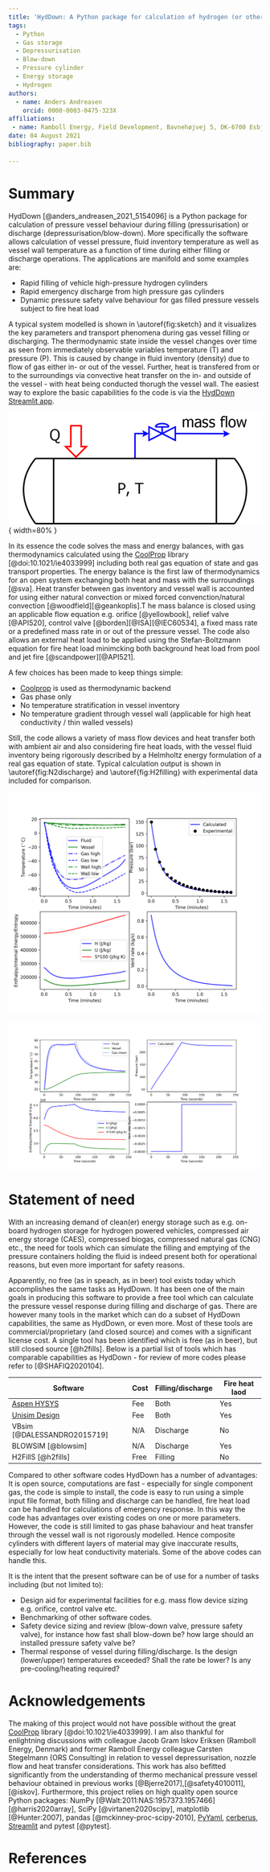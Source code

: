 ```yaml
---
title: 'HydDown: A Python package for calculation of hydrogen (or other gas) pressure vessel filling and discharge'
tags:
  - Python
  - Gas storage
  - Depressurisation
  - Blow-down
  - Pressure cylinder
  - Energy storage
  - Hydrogen
authors:
  - name: Anders Andreasen
    orcid: 0000-0003-0475-323X
affiliations:
 - name: Ramboll Energy, Field Development, Bavnehøjvej 5, DK-6700 Esbjerg, Denmark
date: 04 August 2021
bibliography: paper.bib

---
```


# Summary
HydDown [@anders_andreasen_2021_5154096] is a Python package for calculation of pressure vessel behaviour during filling (pressurisation) or discharge (depressurisation/blow-down). More specifically the software allows calculation of vessel pressure, fluid inventory temperature as well as vessel wall temperature as a function of time during either filling or discharge operations. The applications are manifold and some examples are: 

* Rapid filling of vehicle high-pressure hydrogen cylinders
* Rapid emergency discharge from high pressure gas cylinders
* Dynamic pressure safety valve behaviour for gas filled pressure vessels subject to fire heat load

A typical system modelled is shown in \autoref{fig:sketch} and it visualizes the key parameters and transport phenomena during gas vessel filling or discharging. The thermodynamic state inside the vessel changes over time as seen from immediately observable variables temperature (T) and pressure (P). This is caused by change in fluid inventory (density) due to flow of gas either in- or out of the vessel. Further, heat is transfered from or to the surroundings via convective heat transfer on the in- and outside of the vessel - with heat being conducted thorugh the vessel wall. The easiest way to explore the basic capabilities fo the code is via the [HydDown Streamlit app](https://share.streamlit.io/andr1976/hyddown/main/scripts/streamlit_app.py).  

![Gas filled pressure vessel subject to gas discharge and heat transfer between vessel and gas inventory. \label{fig:sketch}](../docs/img/Sketch.png){ width=80% }

In its essence the code solves the mass and energy balances, with gas thermodynamics calculated using the [CoolProp](http://www.coolprop.org/) library [@doi:10.1021/ie4033999] including both real gas equation of state and gas transport properties. The energy balance is the first law of thermodynamics for an open system exchanging both heat and mass with the surroundings [@sva]. Heat transfer between gas inventory and vessel wall is accounted for using either natural convection or mixed forced convenction/natural convection [@woodfield][@geankoplis].T he mass balance is closed using an applicable flow equation e.g. orifice  [@yellowbook], relief valve [@API520],  control valve [@borden][@ISA][@IEC60534], a fixed mass rate or a predefined mass rate in or out of the pressure vessel. 
The code also allows an external heat load to be applied using the Stefan-Boltzmann equation for fire heat load minimcking both background heat load from pool and jet fire [@scandpower][@API521].

A few choices has been made to keep things simple:

- [Coolprop](http://www.coolprop.org/) is used as thermodynamic backend
- Gas phase only
- No temperature stratification in vessel inventory
- No temperature gradient through vessel wall (applicable for high heat conductivity / thin walled vessels)

Still, the code allows a variety of mass flow devices and heat transfer both with ambient air and also considering fire heat loads, with the vessel fluid inventory being rigorously described by a Helmholtz energy formulation of a real gas equation of state. Typical calculation output is shown in \autoref{fig:N2discharge} and \autoref{fig:H2filling} with experimental data included for comparison. 

![Calculations of nitrogen discharge emulating experiment I1 from [@Haque1992b]. The figure shows calculated gas and wall temperature (full lines) compared to experiments (upper left), calculated and experimental pressure (upper right), specific thermodynamic state variables (lower left), and the calculated vent rate (lower right). \label{fig:N2discharge}](../docs/img/N2_filling.png)

![Simulation of hydrogen cylinder pressurisation using a pressurisation rate of 10 MPa/min [@STRIEDNIG].\label{fig:H2filling}](../docs/img/Striednig_fillingH2_10MPa_min.png)

# Statement of need
With an increasing demand of clean(er) energy storage such as e.g. on-board hydrogen storage for hydrogen powered vehicles, compressed air energy storage (CAES), compressed biogas, compressed natural gas (CNG) etc., the need for tools which can simulate the filling and emptying of the pressure containers holding the fluid is indeed present both for operational reasons, but even more important for safety reasons. 

Apparently, no free (as in speach, as in beer) tool exists today which accomplishes the same tasks as HydDown. It has been one of the main goals in producing this software to provide a free tool which can calculate the pressure vessel response during filling and discharge of gas. There are however many tools in the market which can do a subset of HydDown capabilities, the same as HydDown, or even more. Most of these tools are commercial/proprietary (and closed source) and comes with a significant license cost. A single tool has been identified which is free (as in beer), but still closed source [@h2fills]. Below is a partial list of tools which has comparable capabilities as HydDown - for review of more codes please refer to [@SHAFIQ2020104].  

| Software                      | Cost                  |  Filling/discharge    | Fire heat laod    |
|-------------------------------|-----------------------|-----------------------|-------------------|
| [Aspen HYSYS](https://www.aspentech.com/en/products/engineering/aspen-hysys)                  |  Fee           |  Both                 | Yes               |
| [Unisim Design](https://www.honeywellprocess.com/en-US/online_campaigns/connected_plant/Pages/process-simulation.html)                 |  Fee           |  Both                 | Yes               |
| VBsim [@DALESSANDRO2015719]   |  N/A             |  Discharge            | No                |
| BLOWSIM [@blowsim]            |  N/A             |  Discharge            | Yes               |
| H2FillS [@h2fills]            |  Free            |  Filling              | No                |

Compared to other software codes HydDown has a number of advantages: It is open source, computations are fast - especially for single component gas, the code is simple to install, the code is easy to run using a simple input file format, both filling and discharge can be handled, fire heat load can be handled for calculations of emergency response. In this way the code has advantages over existing codes on one or more parameters. However, the code is still limited to gas phase bahaviour and heat transfer through the vessel wall is not rigorously modelled. Hence composite cylinders with different layers of material may give inaccurate results, especially for low heat conductivity materials. Some of the above codes can handle this.   

It is the intent that the present software can be of use for a number of tasks including (but not limited to):

* Design aid for experimental facilities for e.g. mass flow device sizing e.g. orifice, control valve etc. 
* Benchmarking of other software codes. 
* Safety device sizing and review (blow-down valve, pressure safety valve), for instance how fast shall blow-down be? how large should an installed pressure safety valve be?
* Thermal response of vessel during filling/discharge. Is the design (lower/upper) temperatures exceeded? Shall the rate be lower? Is any pre-cooling/heating required? 

# Acknowledgements
The making of this project would not have possible without the great [CoolProp](http://www.coolprop.org/) library [@doi:10.1021/ie4033999]. I am also thankful for enlightning discussions with colleague Jacob Gram Iskov Eriksen (Ramboll Energy, Denmark) and former Ramboll Energy colleague Carsten Stegelmann (ORS Consulting) in relation to vessel depressurisation, nozzle flow and heat transfer considerations. This work has also befitted significantly from the understanding of thermo mechanical pressure vessel behaviour obtained in previous works [@Bjerre2017],[@safety4010011],[@iskov]. Furthermore, this project relies on high quality open source Python packages: NumPy [@Walt:2011:NAS:1957373.1957466][@harris2020array], SciPy [@virtanen2020scipy], matplotlib [@Hunter:2007], pandas [@mckinney-proc-scipy-2010], [PyYaml](https://pyyaml.org/wiki/PyYAMLDocumentation), [cerberus](https://docs.python-cerberus.org/en/stable/), [Streamlit](https://streamlit.io/) and pytest [@pytest].

# References
